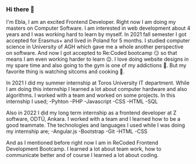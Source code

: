 
### Hi there 👋

<!--
**eblaekerdiker/eblaekerdiker** is a ✨ _special_ ✨ repository because its `README.md` (this file) appears on your GitHub profile.

Here are some ideas to get you started:

- 🔭 I’m currently working on ...
- 🌱 I’m currently learning ...
- 👯 I’m looking to collaborate on ...
- 🤔 I’m looking for help with ...
- 💬 Ask me about ...
- 📫 How to reach me: ...
- 😄 Pronouns: ...
- ⚡ Fun fact: ...
-->
I'm Ebla, I am an excited Frontend Developer. Right now I am doing my masters on Computer Software. I am interested in web development about 4 years and I was working hard to learn by myself. In 2021 fall semester I got accepted for Erasmus+ and lived in Poland for 5 months. I studied computer science in University of AGH which gave me a whole another perspective on software. And now I got accepted to Re:Coded bootcamp :smirk: so that means I am even working harder to learn :relieved:. I love doing website designs in my spare time and also going to the gym is one of my addictions :muscle:. But my favorite thing is watching sitcoms and cooking :purple_heart:. 

In 2021 I did my summer internship at Toros University IT department. While I am doing this internship I learned a lot about computer hardware and also algorithms. I worked with a team and worked on some projects. In this internship I used;
-Pyhton
-PHP
-Javascript
-CSS
-HTML
-SQL

Also in 2022 I did my long term internship as a frontend developer at Z software, ODTÜ, Ankara. I worked with a team and I learned how to be a good teammate. The technologies and languages I used while I was doing my internship are;
-Angular.js
-Bootstrap
-Git
-HTML
-CSS

And as I mentioned before right now I am in ReCoded Frontend Development Bootcamp. I learned a lot about team work, how to communicate better and of course I learned a lot about coding. 
